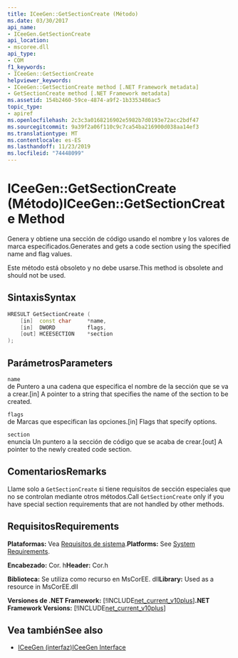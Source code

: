 ```yaml
---
title: ICeeGen::GetSectionCreate (Método)
ms.date: 03/30/2017
api_name:
- ICeeGen.GetSectionCreate
api_location:
- mscoree.dll
api_type:
- COM
f1_keywords:
- ICeeGen::GetSectionCreate
helpviewer_keywords:
- ICeeGen::GetSectionCreate method [.NET Framework metadata]
- GetSectionCreate method [.NET Framework metadata]
ms.assetid: 154b2460-59ce-4874-a9f2-1b3353486ac5
topic_type:
- apiref
ms.openlocfilehash: 2c3c3a0168216902e5982b7d0193e72acc2bdf47
ms.sourcegitcommit: 9a39f2a06f110c9c7ca54ba216900d038aa14ef3
ms.translationtype: MT
ms.contentlocale: es-ES
ms.lasthandoff: 11/23/2019
ms.locfileid: "74448099"
---
```

# <a name="iceegengetsectioncreate-method"></a><span data-ttu-id="565c7-102">ICeeGen::GetSectionCreate (Método)</span><span class="sxs-lookup"><span data-stu-id="565c7-102">ICeeGen::GetSectionCreate Method</span></span>
<span data-ttu-id="565c7-103">Genera y obtiene una sección de código usando el nombre y los valores de marca especificados.</span><span class="sxs-lookup"><span data-stu-id="565c7-103">Generates and gets a code section using the specified name and flag values.</span></span>  
  
 <span data-ttu-id="565c7-104">Este método está obsoleto y no debe usarse.</span><span class="sxs-lookup"><span data-stu-id="565c7-104">This method is obsolete and should not be used.</span></span>  
  
## <a name="syntax"></a><span data-ttu-id="565c7-105">Sintaxis</span><span class="sxs-lookup"><span data-stu-id="565c7-105">Syntax</span></span>  
  
```cpp  
HRESULT GetSectionCreate (  
    [in]  const char     *name,  
    [in]  DWORD          flags,  
    [out] HCEESECTION    *section  
);  
```  
  
## <a name="parameters"></a><span data-ttu-id="565c7-106">Parámetros</span><span class="sxs-lookup"><span data-stu-id="565c7-106">Parameters</span></span>  
 `name`  
 <span data-ttu-id="565c7-107">de Puntero a una cadena que especifica el nombre de la sección que se va a crear.</span><span class="sxs-lookup"><span data-stu-id="565c7-107">[in] A pointer to a string that specifies the name of the section to be created.</span></span>  
  
 `flags`  
 <span data-ttu-id="565c7-108">de Marcas que especifican las opciones.</span><span class="sxs-lookup"><span data-stu-id="565c7-108">[in] Flags that specify options.</span></span>  
  
 `section`  
 <span data-ttu-id="565c7-109">enuncia Un puntero a la sección de código que se acaba de crear.</span><span class="sxs-lookup"><span data-stu-id="565c7-109">[out] A pointer to the newly created code section.</span></span>  
  
## <a name="remarks"></a><span data-ttu-id="565c7-110">Comentarios</span><span class="sxs-lookup"><span data-stu-id="565c7-110">Remarks</span></span>  
 <span data-ttu-id="565c7-111">Llame solo a `GetSectionCreate` si tiene requisitos de sección especiales que no se controlan mediante otros métodos.</span><span class="sxs-lookup"><span data-stu-id="565c7-111">Call `GetSectionCreate` only if you have special section requirements that are not handled by other methods.</span></span>  
  
## <a name="requirements"></a><span data-ttu-id="565c7-112">Requisitos</span><span class="sxs-lookup"><span data-stu-id="565c7-112">Requirements</span></span>  
 <span data-ttu-id="565c7-113">**Plataformas:** Vea [Requisitos de sistema](../../../../docs/framework/get-started/system-requirements.md).</span><span class="sxs-lookup"><span data-stu-id="565c7-113">**Platforms:** See [System Requirements](../../../../docs/framework/get-started/system-requirements.md).</span></span>  
  
 <span data-ttu-id="565c7-114">**Encabezado:** Cor. h</span><span class="sxs-lookup"><span data-stu-id="565c7-114">**Header:** Cor.h</span></span>  
  
 <span data-ttu-id="565c7-115">**Biblioteca:** Se utiliza como recurso en MsCorEE. dll</span><span class="sxs-lookup"><span data-stu-id="565c7-115">**Library:** Used as a resource in MsCorEE.dll</span></span>  
  
 <span data-ttu-id="565c7-116">**Versiones de .NET Framework:** [!INCLUDE[net_current_v10plus](../../../../includes/net-current-v10plus-md.md)]</span><span class="sxs-lookup"><span data-stu-id="565c7-116">**.NET Framework Versions:** [!INCLUDE[net_current_v10plus](../../../../includes/net-current-v10plus-md.md)]</span></span>  
  
## <a name="see-also"></a><span data-ttu-id="565c7-117">Vea también</span><span class="sxs-lookup"><span data-stu-id="565c7-117">See also</span></span>

- [<span data-ttu-id="565c7-118">ICeeGen (interfaz)</span><span class="sxs-lookup"><span data-stu-id="565c7-118">ICeeGen Interface</span></span>](../../../../docs/framework/unmanaged-api/metadata/iceegen-interface.md)
